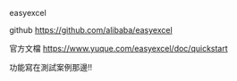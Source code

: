 easyexcel

github
https://github.com/alibaba/easyexcel

官方文檔
https://www.yuque.com/easyexcel/doc/quickstart

功能寫在測試案例那邊!!
